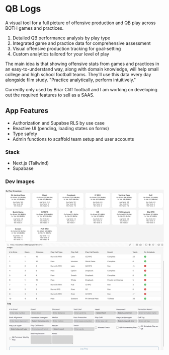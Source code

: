 # QB Logs
A visual tool for a full picture of offensive production and QB play across BOTH games and practices.
1. Detailed QB performance analysis by play type
2. Integrated game and practice data for comprehensive assessment
3. Visual offensive production tracking for goal-setting
4. Custom analytics tailored for your level of play

The main idea is that showing offensive stats from games and practices in an easy-to-understand way, along with domain knowledge, will help small college and high school football teams. They'll use this data every day alongside film study. "Practice analytically, perform intuitively."

Currently only used by Briar Cliff football and I am working on developing out the required features to sell as a SAAS.

## App Features
- Authorization and Supabse RLS by use case
- Reactive UI (pending, loading states on forms)
- Type safety
- Admin functions to scaffold team setup and user accounts

### Stack
- Next.js (Tailwind)
- Supabase

### Dev Images
![QB Logs demo image](images/QBL-family-breakdown.png)
![QB Logs demo image](images/QBL-log.png)
